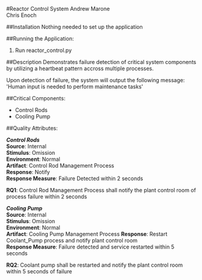 #Reactor Control System
Andrew Marone  
Chris Enoch

##Installation
Nothing needed to set up the application

##Running the Application:
1. Run reactor_control.py

##Description
Demonstrates failure detection of critical system components by utilizing a heartbeat
pattern accross multiple processes. 

Upon detection of failure, the system will output the following message:
'Human input is needed to perform maintenance tasks'

##Critical Components:
- Control Rods
- Cooling Pump

##Quality Attributes:

_**Control Rods**_  
**Source**: Internal   
**Stimulus**: Omission  
**Environment**: Normal  
**Artifact**: Control Rod Management Process  
**Response**: Notify   
**Response Measure**: Failure Detected within 2 seconds  

**RQ1**: Control Rod Management Process shall notify the plant control room of process failure within 2 seconds

_**Cooling Pump**_  
**Source**: Internal   
**Stimulus**: Omission  
**Environment**: Normal  
**Artifact**: Cooling Pump Management Process 
**Response**: Restart Coolant_Pump process and notify plant control room  
**Response Measure**: Failure detected and service restarted within 5 seconds

**RQ2**: Coolant pump shall be restarted and notify the plant control room within 5 seconds of failure
